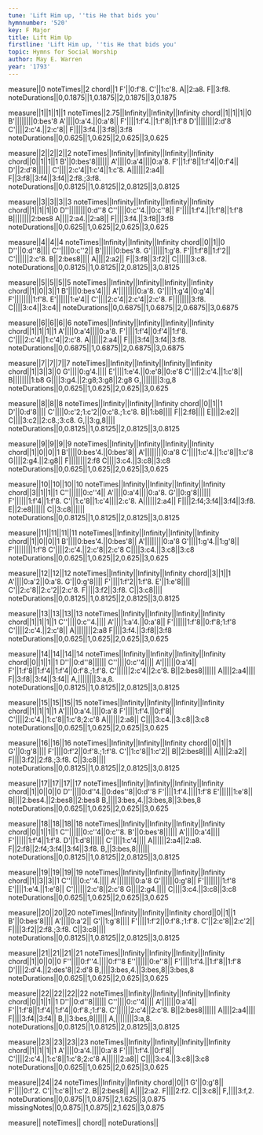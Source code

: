 ```yaml
---
tune: 'Lift Him up, ''tis He that bids you'
hymnnumber: '520'
key: F Major
title: Lift Him Up
firstline: 'Lift Him up, ''tis He that bids you'
topic: Hymns for Social Worship
author: May E. Warren
year: '1793'
---
```

measure||0
noteTimes||2
chord||1
F'||0:f'8.
C'||1:c'8.
A||2:a8.
F||3:f8.
noteDurations||0,0.1875||1,0.1875||2,0.1875||3,0.1875

measure||1||1||1||1
noteTimes||2.75||Infinity||Infinity||Infinity
chord||1||1||1||0
B'||||||||0:bes'8
A'||||0:a'4.||0:a'8||
F'||||1:f'4.||1:f'8||1:f'8
D'||||||||2:d'8
C'||||2:c'4.||2:c'8||
F||||3:f4.||3:f8||3:f8
noteDurations||0,0.625||1,0.625||2,0.625||3,0.625

measure||2||2||2||2
noteTimes||Infinity||Infinity||Infinity||Infinity
chord||0||1||1||1
B'||0:bes'8||||||
A'||||0:a'4||||0:a'8.
F'||1:f'8||1:f'4||0:f'4||
D'||2:d'8||||||
C'||||2:c'4||1:c'4||1:c'8.
A||||||2:a4||
F||3:f8||3:f4||3:f4||2:f8.;3:f8.
noteDurations||0,0.8125||1,0.8125||2,0.8125||3,0.8125

measure||3||3||3||3
noteTimes||Infinity||Infinity||Infinity||Infinity
chord||1||1||1||0
D''||||||||0:d''8
C''||||0:c''4.||0:c''8||
F'||||1:f'4.||1:f'8||1:f'8
B||||||||2:bes8
A||||2:a4.||2:a8||
F||||3:f4.||3:f8||3:f8
noteDurations||0,0.625||1,0.625||2,0.625||3,0.625

measure||4||4||4
noteTimes||Infinity||Infinity||Infinity
chord||0||1||0
D''||0:d''8||||
C''||||0:c''2||
B'||||||0:bes'8.
G'||||||1:g'8.
F'||1:f'8||1:f'2||
C'||||||2:c'8.
B||2:bes8||||
A||||2:a2||
F||3:f8||3:f2||
C||||||3:c8.
noteDurations||0,0.8125||1,0.8125||2,0.8125||3,0.8125

measure||5||5||5||5
noteTimes||Infinity||Infinity||Infinity||Infinity
chord||1||0||3||1
B'||||0:bes'4||||
A'||||||||0:a'8.
G'||||1:g'4||0:g'4||
F'||||||||1:f'8.
E'||||||1:e'4||
C'||||2:c'4||2:c'4||2:c'8.
F||||||||3:f8.
C||||3:c4||3:c4||
noteDurations||0,0.6875||1,0.6875||2,0.6875||3,0.6875

measure||6||6||6||6
noteTimes||Infinity||Infinity||Infinity||Infinity
chord||1||1||1||1
A'||||0:a'4||||0:a'8.
F'||||1:f'4||0:f'4||1:f'8.
C'||||2:c'4||1:c'4||2:c'8.
A||||||2:a4||
F||||3:f4||3:f4||3:f8.
noteDurations||0,0.6875||1,0.6875||2,0.6875||3,0.6875

measure||7||7||7||7
noteTimes||Infinity||Infinity||Infinity||Infinity
chord||1||3||3||0
G'||||0:g'4.||||
E'||||1:e'4.||0:e'8||0:e'8
C'||||2:c'4.||1:c'8||
B||||||||1:b8
G||||3:g4.||2:g8;3:g8||2:g8
G,||||||||3:g,8
noteDurations||0,0.625||1,0.625||2,0.625||3,0.625

measure||8||8||8
noteTimes||Infinity||Infinity||Infinity
chord||0||1||1
D'||0:d'8||||
C'||||0:c'2;1:c'2||0:c'8.;1:c'8.
B||1:b8||||
F||2:f8||||
E||||2:e2||
C||||3:c2||2:c8.;3:c8.
G,||3:g,8||||
noteDurations||0,0.8125||1,0.8125||2,0.8125||3,0.8125

measure||9||9||9||9
noteTimes||Infinity||Infinity||Infinity||Infinity
chord||1||0||0||1
B'||||0:bes'4.||0:bes'8||
A'||||||||0:a'8
C'||||1:c'4.||1:c'8||1:c'8
G||||2:g4.||2:g8||
F||||||||2:f8
C||||3:c4.||3:c8||3:c8
noteDurations||0,0.625||1,0.625||2,0.625||3,0.625

measure||10||10||10||10
noteTimes||Infinity||Infinity||Infinity||Infinity
chord||3||1||1||1
C''||||||0:c''4||
A'||||0:a'4||||0:a'8.
G'||0:g'8||||||
F'||||||1:f'4||1:f'8.
C'||1:c'8||1:c'4||||2:c'8.
A||||||2:a4||
F||||2:f4;3:f4||3:f4||3:f8.
E||2:e8||||||
C||3:c8||||||
noteDurations||0,0.8125||1,0.8125||2,0.8125||3,0.8125

measure||11||11||11||11
noteTimes||Infinity||Infinity||Infinity||Infinity
chord||1||0||0||1
B'||||0:bes'4.||0:bes'8||
A'||||||||0:a'8
G'||||1:g'4.||1:g'8||
F'||||||||1:f'8
C'||||2:c'4.||2:c'8||2:c'8
C||||3:c4.||3:c8||3:c8
noteDurations||0,0.625||1,0.625||2,0.625||3,0.625

measure||12||12||12
noteTimes||Infinity||Infinity||Infinity
chord||3||1||1
A'||||0:a'2||0:a'8.
G'||0:g'8||||
F'||||1:f'2||1:f'8.
E'||1:e'8||||
C'||2:c'8||2:c'2||2:c'8.
F||||3:f2||3:f8.
C||3:c8||||
noteDurations||0,0.8125||1,0.8125||2,0.8125||3,0.8125

measure||13||13||13||13
noteTimes||Infinity||Infinity||Infinity||Infinity
chord||1||1||1||1
C''||||0:c''4.||||
A'||||1:a'4.||0:a'8||
F'||||||1:f'8||0:f'8;1:f'8
C'||||2:c'4.||2:c'8||
A||||||||2:a8
F||||3:f4.||3:f8||3:f8
noteDurations||0,0.625||1,0.625||2,0.625||3,0.625

measure||14||14||14||14
noteTimes||Infinity||Infinity||Infinity||Infinity
chord||0||1||1||1
D''||0:d''8||||||
C''||||0:c''4||||
A'||||||0:a'4||
F'||1:f'8||1:f'4||1:f'4||0:f'8.;1:f'8.
C'||||||2:c'4||2:c'8.
B||2:bes8||||||
A||||2:a4||||
F||3:f8||3:f4||3:f4||
A,||||||||3:a,8.
noteDurations||0,0.8125||1,0.8125||2,0.8125||3,0.8125

measure||15||15||15||15
noteTimes||Infinity||Infinity||Infinity||Infinity
chord||1||1||1||1
A'||||0:a'4.||||0:a'8
F'||||1:f'4.||0:f'8||
C'||||2:c'4.||1:c'8||1:c'8;2:c'8
A||||||2:a8||
C||||3:c4.||3:c8||3:c8
noteDurations||0,0.625||1,0.625||2,0.625||3,0.625

measure||16||16||16
noteTimes||Infinity||Infinity||Infinity
chord||0||1||1
G'||0:g'8||||
F'||||0:f'2||0:f'8.;1:f'8.
C'||1:c'8||1:c'2||
B||2:bes8||||
A||||2:a2||
F||||3:f2||2:f8.;3:f8.
C||3:c8||||
noteDurations||0,0.8125||1,0.8125||2,0.8125||3,0.8125

measure||17||17||17||17
noteTimes||Infinity||Infinity||Infinity||Infinity
chord||1||0||0||0
D''||||0:d''4.||0:des''8||0:d''8
F'||||1:f'4.||||1:f'8
E'||||||1:e'8||
B||||2:bes4.||2:bes8||2:bes8
B,||||3:bes,4.||3:bes,8||3:bes,8
noteDurations||0,0.625||1,0.625||2,0.625||3,0.625

measure||18||18||18||18
noteTimes||Infinity||Infinity||Infinity||Infinity
chord||0||1||1||1
C''||||||0:c''4||0:c''8.
B'||0:bes'8||||||
A'||||0:a'4||||
F'||||||1:f'4||1:f'8.
D'||1:d'8||||||
C'||||1:c'4||||
A||||||2:a4||2:a8.
F||2:f8||2:f4;3:f4||3:f4||3:f8.
B,||3:bes,8||||||
noteDurations||0,0.8125||1,0.8125||2,0.8125||3,0.8125

measure||19||19||19||19
noteTimes||Infinity||Infinity||Infinity||Infinity
chord||1||3||3||1
C''||||0:c''4.||||
A'||||||||0:a'8
G'||||||0:g'8||
F'||||||||1:f'8
E'||||1:e'4.||1:e'8||
C'||||||2:c'8||2:c'8
G||||2:g4.||||
C||||3:c4.||3:c8||3:c8
noteDurations||0,0.625||1,0.625||2,0.625||3,0.625

measure||20||20||20
noteTimes||Infinity||Infinity||Infinity
chord||0||1||1
B'||0:bes'8||||
A'||||0:a'2||
G'||1:g'8||||
F'||||1:f'2||0:f'8.;1:f'8.
C'||2:c'8||2:c'2||
F||||3:f2||2:f8.;3:f8.
C||3:c8||||
noteDurations||0,0.8125||1,0.8125||2,0.8125||3,0.8125

measure||21||21||21||21
noteTimes||Infinity||Infinity||Infinity||Infinity
chord||1||0||0||0
F''||||0:f''4.||||0:f''8
E''||||||0:e''8||
F'||||1:f'4.||1:f'8||1:f'8
D'||||2:d'4.||2:des'8||2:d'8
B,||||3:bes,4.||3:bes,8||3:bes,8
noteDurations||0,0.625||1,0.625||2,0.625||3,0.625

measure||22||22||22||22
noteTimes||Infinity||Infinity||Infinity||Infinity
chord||0||1||1||1
D''||0:d''8||||||
C''||||0:c''4||||
A'||||||0:a'4||
F'||1:f'8||1:f'4||1:f'4||0:f'8.;1:f'8.
C'||||||2:c'4||2:c'8.
B||2:bes8||||||
A||||2:a4||||
F||||3:f4||3:f4||
B,||3:bes,8||||||
A,||||||||3:a,8.
noteDurations||0,0.8125||1,0.8125||2,0.8125||3,0.8125

measure||23||23||23||23
noteTimes||Infinity||Infinity||Infinity||Infinity
chord||1||1||1||1
A'||||0:a'4.||||0:a'8
F'||||1:f'4.||0:f'8||
C'||||2:c'4.||1:c'8||1:c'8;2:c'8
A||||||2:a8||
C||||3:c4.||3:c8||3:c8
noteDurations||0,0.625||1,0.625||2,0.625||3,0.625

measure||24||24
noteTimes||Infinity||Infinity
chord||0||1
G'||0:g'8||
F'||||0:f'2.
C'||1:c'8||1:c'2.
B||2:bes8||
A||||2:a2.
F||||2:f2.
C||3:c8||
F,||||3:f,2.
noteDurations||0,0.875||1,0.875||2,1.625||3,0.875
missingNotes||0,0.875||1,0.875||2,1.625||3,0.875

measure||
noteTimes||
chord||
noteDurations||

